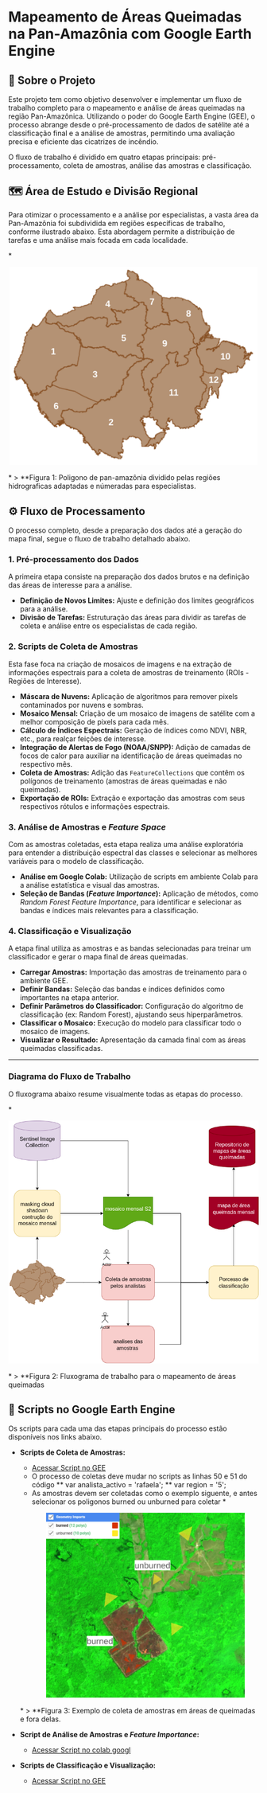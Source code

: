 # Mapeamento de Áreas Queimadas na Pan-Amazônia com Google Earth Engine

## 🎯 Sobre o Projeto

Este projeto tem como objetivo desenvolver e implementar um fluxo de trabalho completo para o mapeamento e análise de áreas queimadas na região Pan-Amazônica. Utilizando o poder do Google Earth Engine (GEE), o processo abrange desde o pré-processamento de dados de satélite até a classificação final e a análise de amostras, permitindo uma avaliação precisa e eficiente das cicatrizes de incêndio.

O fluxo de trabalho é dividido em quatro etapas principais: pré-processamento, coleta de amostras, análise das amostras e classificação.

## 🗺️ Área de Estudo e Divisão Regional

Para otimizar o processamento e a análise por especialistas, a vasta área da Pan-Amazônia foi subdividida em regiões específicas de trabalho, conforme ilustrado abaixo. Esta abordagem permite a distribuição de tarefas e uma análise mais focada em cada localidade.

*<p align="center">
  <img src="src/imagens/divisao_bacias.png" alt="Mapa da divisão de regiões" width="500"/>
</p>*
> **Figura 1: Poligono de pan-amazônia dividido pelas regiões hidrograficas adaptadas e númeradas para especialistas.

## ⚙️ Fluxo de Processamento

O processo completo, desde a preparação dos dados até a geração do mapa final, segue o fluxo de trabalho detalhado abaixo.

### 1. Pré-processamento dos Dados

A primeira etapa consiste na preparação dos dados brutos e na definição das áreas de interesse para a análise.
- **Definição de Novos Limites:** Ajuste e definição dos limites geográficos para a análise.
- **Divisão de Tarefas:** Estruturação das áreas para dividir as tarefas de coleta e análise entre os especialistas de cada região.

### 2. Scripts de Coleta de Amostras

Esta fase foca na criação de mosaicos de imagens e na extração de informações espectrais para a coleta de amostras de treinamento (ROIs - Regiões de Interesse).
- **Máscara de Nuvens:** Aplicação de algoritmos para remover pixels contaminados por nuvens e sombras.
- **Mosaico Mensal:** Criação de um mosaico de imagens de satélite com a melhor composição de pixels para cada mês.
- **Cálculo de Índices Espectrais:** Geração de índices como NDVI, NBR, etc., para realçar feições de interesse.
- **Integração de Alertas de Fogo (NOAA/SNPP):** Adição de camadas de focos de calor para auxiliar na identificação de áreas queimadas no respectivo mês.
- **Coleta de Amostras:** Adição das `FeatureCollections` que contêm os polígonos de treinamento (amostras de áreas queimadas e não queimadas).
- **Exportação de ROIs:** Extração e exportação das amostras com seus respectivos rótulos e informações espectrais.

### 3. Análise de Amostras e *Feature Space*

Com as amostras coletadas, esta etapa realiza uma análise exploratória para entender a distribuição espectral das classes e selecionar as melhores variáveis para o modelo de classificação.
- **Análise em Google Colab:** Utilização de scripts em ambiente Colab para a análise estatística e visual das amostras.
- **Seleção de Bandas (*Feature Importance*):** Aplicação de métodos, como *Random Forest Feature Importance*, para identificar e selecionar as bandas e índices mais relevantes para a classificação.

### 4. Classificação e Visualização

A etapa final utiliza as amostras e as bandas selecionadas para treinar um classificador e gerar o mapa final de áreas queimadas.
- **Carregar Amostras:** Importação das amostras de treinamento para o ambiente GEE.
- **Definir Bandas:** Seleção das bandas e índices definidos como importantes na etapa anterior.
- **Definir Parâmetros do Classificador:** Configuração do algoritmo de classificação (ex: Random Forest), ajustando seus hiperparâmetros.
- **Classificar o Mosaico:** Execução do modelo para classificar todo o mosaico de imagens.
- **Visualizar o Resultado:** Apresentação da camada final com as áreas queimadas classificadas.

---

### Diagrama do Fluxo de Trabalho

O fluxograma abaixo resume visualmente todas as etapas do processo.

*<p align="center">
  <img src="src/imagens/fluxograma_processo_mapas_fogo.drawio.png" alt="Fluxograma do processo" width="600"/>
</p>*
> **Figura 2: Fluxograma de trabalho para o mapeamento de áreas queimadas


## 🔗 Scripts no Google Earth Engine

Os scripts para cada uma das etapas principais do processo estão disponíveis nos links abaixo.

* **Scripts de Coleta de Amostras:**
    * [Acessar Script no GEE](https://code.earthengine.google.com/b7f760236bc7207e81a128f0269a3964)
    * O processo de coletas deve mudar no scripts as linhas 50 e 51 do código
        ** var analista_activo = 'rafaela';
        ** var region = '5';
    * As amostras devem ser coletadas como o exemplo siguente, e antes selecionar os poligonos burned ou unburned para coletar
    *<p align="center">
        <img src="src/imagens/exempllo_coleta.png" alt="Exmplo de Coleta" width="400"/>
    </p>*
    > **Figura 3: Exemplo de coleta de amostras em áreas de queimadas e fora delas.

* **Script de Análise de Amostras e *Feature Importance*:**
    * [Acessar Script no colab googl](https://colab.research.google.com/drive/1d9CIyDg6UrvVqXgfzq9dl3WbK5tZmqB9?usp=sharing)

* **Scripts de Classificação e Visualização:**
    * [Acessar Script no GEE](https://code.earthengine.google.com/04784b7078ceecadd6d85f58a2d795cb)